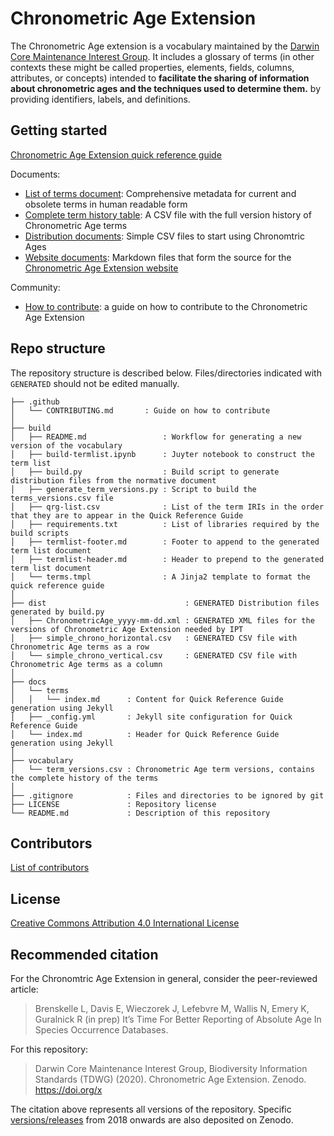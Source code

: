 # Chronometric Age Extension

The Chronometric Age extension is a vocabulary maintained by the [Darwin Core Maintenance Interest Group](https://www.tdwg.org/standards/dwc/#maintenance%20group). It includes a glossary of terms (in other contexts these might be called properties, elements, fields, columns, attributes, or concepts) intended to **facilitate the sharing of information about chronometric ages and the techniques used to determine them.** by providing identifiers, labels, and definitions.

## Getting started

[Chronometric Age Extension quick reference guide](https://chrono.tdwg.org/terms/)

Documents:

* [List of terms document](https://chrono.tdwg.org/list/): Comprehensive metadata for current and obsolete terms in human readable form 
* [Complete term history table](vocabulary/term_versions.csv): A CSV file with the full version history of Chronometric Age terms
* [Distribution documents](dist/): Simple CSV files to start using Chronomtric Ages
* [Website documents](docs/): Markdown files that form the source for the [Chronometric Age Extension website](https://chrono.tdwg.org/)

Community:

* [How to contribute](.github/CONTRIBUTING.md): a guide on how to contribute to the Chronometric Age Extension

## Repo structure

The repository structure is described below. Files/directories indicated with `GENERATED` should not be edited manually.

```
├── .github
│   └── CONTRIBUTING.md       : Guide on how to contribute
│
├── build
│   ├── README.md                 : Workflow for generating a new version of the vocabulary
│   ├── build-termlist.ipynb      : Juyter notebook to construct the term list
│   ├── build.py                  : Build script to generate distribution files from the normative document
│   ├── generate_term_versions.py : Script to build the terms_versions.csv file
│   ├── qrg-list.csv              : List of the term IRIs in the order that they are to appear in the Quick Reference Guide
│   ├── requirements.txt          : List of libraries required by the build scripts
│   ├── termlist-footer.md        : Footer to append to the generated term list document
│   ├── termlist-header.md        : Header to prepend to the generated term list document
│   └── terms.tmpl                : A Jinja2 template to format the quick reference guide
│
├── dist                               : GENERATED Distribution files generated by build.py
│   ├── ChronometricAge_yyyy-mm-dd.xml : GENERATED XML files for the versions of Chronometric Age Extension needed by IPT
│   ├── simple_chrono_horizontal.csv   : GENERATED CSV file with Chronometric Age terms as a row
│   └── simple_chrono_vertical.csv     : GENERATED CSV file with Chronometric Age terms as a column
│
├── docs
│   └── terms
│   │   └── index.md      : Content for Quick Reference Guide generation using Jekyll
│   ├── _config.yml       : Jekyll site configuration for Quick Reference Guide
│   └── index.md          : Header for Quick Reference Guide generation using Jekyll
│
├── vocabulary
│   └── term_versions.csv : Chronometric Age term versions, contains the complete history of the terms
│
├── .gitignore            : Files and directories to be ignored by git
├── LICENSE               : Repository license
└── README.md             : Description of this repository
```

## Contributors

[List of contributors](https://github.com/tdwg/chrono/contributors)

## License

[Creative Commons Attribution 4.0 International License](http://creativecommons.org/licenses/by/4.0/)

## Recommended citation

For the Chronomtric Age Extension in general, consider the peer-reviewed article:

> Brenskelle L, Davis E, Wieczorek J, Lefebvre M, Wallis N, Emery K, Guralnick R (in prep) It’s Time For Better Reporting of Absolute Age In Species Occurrence Databases.

For this repository:

> Darwin Core Maintenance Interest Group, Biodiversity Information Standards (TDWG) (2020). Chronometric Age Extension. Zenodo. https://doi.org/x

The citation above represents all versions of the repository. Specific [versions/releases](https://github.com/tdwg/chrono/releases) from 2018 onwards are also deposited on Zenodo.
